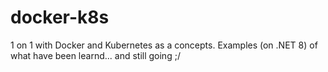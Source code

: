 # docker-k8s
1 on 1 with Docker and Kubernetes as a concepts. Examples (on .NET 8) of what have been learnd... and still going ;/
